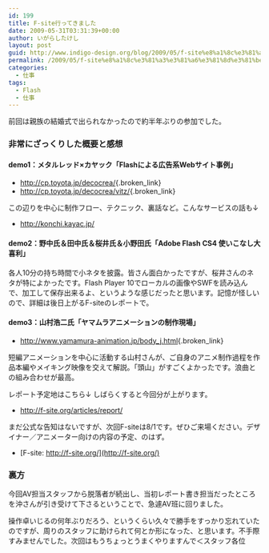 ```yaml
---
id: 199
title: F-site行ってきました
date: 2009-05-31T03:31:39+00:00
author: いがらしたけし
layout: post
guid: http://www.indigo-design.org/blog/2009/05/f-site%e8%a1%8c%e3%81%a3%e3%81%a6%e3%81%8d%e3%81%be%e3%81%97%e3%81%9f/
permalink: /2009/05/f-site%e8%a1%8c%e3%81%a3%e3%81%a6%e3%81%8d%e3%81%be%e3%81%97%e3%81%9f/
categories:
  - 仕事
tags:
  - Flash
  - 仕事
---
```

前回は親族の結婚式で出られなかったので約半年ぶりの参加でした。

### 非常にざっくりした概要と感想

#### demo1：メタルレッド×カヤック「Flashによる広告系Webサイト事例」

  * <http://cp.toyota.jp/decocrea/>{.broken_link}
  * <http://cp.toyota.jp/decocrea/vitz/>{.broken_link}

この辺りを中心に制作フロー、テクニック、裏話など。こんなサービスの話も↓

  * <http://konchi.kayac.jp/>

#### demo2：野中氏＆田中氏＆桜井氏＆小野田氏「Adobe Flash CS4 使いこなし大喜利」

各人10分の持ち時間で小ネタを披露。皆さん面白かったですが、桜井さんのネタが特によかったです。Flash Player 10でローカルの画像やSWFを読み込んで、加工して保存出来るよ、というような感じだったと思います。記憶が怪しいので、詳細は後日上がるF-siteのレポートで。

#### demo3：山村浩二氏「ヤマムラアニメーションの制作現場」

  * <http://www.yamamura-animation.jp/body_j.html>{.broken_link}

短編アニメーションを中心に活動する山村さんが、ご自身のアニメ制作過程を作品本編やメイキング映像を交えて解説。「頭山」がすごくよかったです。浪曲との組み合わせが最高。

レポート予定地はこちら↓ しばらくすると今回分が上がります。

  * <http://f-site.org/articles/report/>

まだ公式な告知はないですが、次回F-siteは8/1です。ぜひご来場ください。デザイナー／アニメーター向けの内容の予定、のはず。

  * [F-site: http://f-site.org/](http://f-site.org/)

### 裏方

今回AV担当スタッフから脱落者が続出し、当初レポート書き担当だったところを沖さんが引き受けて下さるということで、急遽AV班に回りました。

操作卓いじるの何年ぶりだろう、というくらい久々で勝手をすっかり忘れていたのですが、周りのスタッフに助けられて何とか形になった、と思います。不手際すみませんでした。次回はもうちょっとうまくやりますんで＜スタッフ各位
